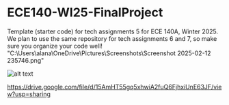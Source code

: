 # ECE140-WI25-FinalProject

Template (starter code) for tech assignments 5 for ECE 140A, Winter 2025. We plan to use the same repository for tech assignments 6 and 7, so make sure you organize your code well!
"C:\Users\alana\OneDrive\Pictures\Screenshots\Screenshot 2025-02-12 235746.png"

![alt text](image-1.png)


https://drive.google.com/file/d/15AmHT55gq5xhwiA2fuQ6FjhxiUnE63JF/view?usp=sharing
